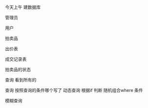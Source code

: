 今天上午 建数据库 

管理员 

用户

拍卖品

出价表 

成交记录表



拍卖品的状态 

查询 看到所有的  

查询 按照查询的条件哪个写了 动态查询 根据if 判断 随机组合where 条件

模糊查询 